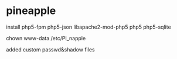 # pineapple


install
php5-fpm php5-json libapache2-mod-php5 php5 php5-sqlite


chown www-data /etc/PI_napple



added custom passwd&shadow files
